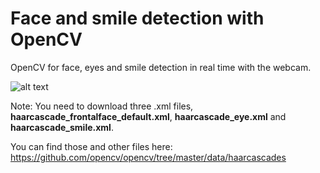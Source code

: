 # Face and smile detection with OpenCV

OpenCV for face, eyes and smile detection in real time with the webcam. 

![alt text](https://github.com/suzana-ilic/face_smile_detection_opencv/blob/master/screen_shot_0030-04-21_at_16.32.57.png)

Note: You need to download three .xml files, **haarcascade_frontalface_default.xml**, **haarcascade_eye.xml** and **haarcascade_smile.xml**.

You can find those and other files here: https://github.com/opencv/opencv/tree/master/data/haarcascades
